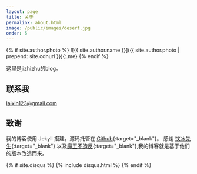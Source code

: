 ```yaml
---
layout: page
title: 关于
permalink: about.html
image: /public/images/desert.jpg
order: 5
---
```


{% if site.author.photo %}
![{{ site.author.name }}]({{ site.author.photo | prepend: site.cdnurl }}){:.me}
{% endif %}


这里是jizhizhu的blog。

## 联系我

laixin123@gmail.com 

## 致谢

我的博客使用 Jekyll 搭建，源码托管在 [Github](https://github.com/jizhizhu/jizhizhu.github.io){:target="_blank"}。
感谢 [饮冰先生](https://github.com/myanbin/myanbin.github.io){:target="_blank"} 以及[魔王不造反](https://github.com/biezhi/blog){:target="_blank"},我的博客就是基于他们的版本改造而来。



<!-- Add Disqus Comments -->
{% if site.disqus %}
{% include disqus.html %}
{% endif %}